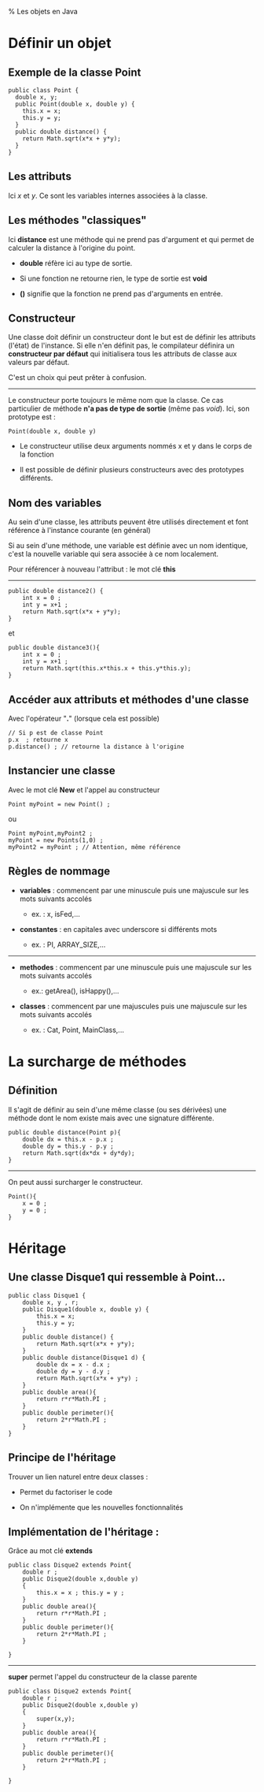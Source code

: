 % Les objets en Java

Définir un objet 
=====================

Exemple de la classe Point
--------------------------

    public class Point {
      double x, y;
      public Point(double x, double y) {
        this.x = x;
        this.y = y;
      } 
      public double distance() {
        return Math.sqrt(x*x + y*y);
      }
    }

Les attributs
--------------

Ici $x$ et $y$. Ce sont les variables internes associées à la classe. 

Les méthodes "classiques"
---------------
Ici **distance** est une méthode qui ne prend pas d'argument et qui permet de calculer la distance à l'origine du point.  

  - **double** réfère ici au type de sortie. 

  - Si une fonction ne retourne rien, le type de sortie est **void**

  - **()** signifie que la fonction ne prend pas d'arguments en entrée.

Constructeur
----------------
Une classe doit définir un constructeur dont le but est de définir les attributs (l'état) de l'instance. Si elle n'en définit pas, le compilateur définira un **constructeur par défaut** qui initialisera tous les attributs de classe aux valeurs par défaut.

C'est un choix qui peut prêter à confusion.

-----------------

Le constructeur porte toujours le même nom que la classe. Ce cas particulier de méthode **n'a pas de type de sortie** (même pas *void*). Ici, son prototype est :

    Point(double x, double y)

  - Le constructeur utilise deux arguments nommés x et y dans le corps de la fonction

  - Il est possible de définir plusieurs constructeurs avec des prototypes différents.


Nom des variables
-------------------
Au sein d'une classe, les attributs peuvent être utilisés directement et font référence à l'instance courante (en général)

Si au sein d'une méthode, une variable est définie avec un nom identique, c'est la nouvelle variable qui sera associée à ce nom localement.

Pour référencer à nouveau l'attribut : le mot clé **this** 

------------------

    public double distance2() {
        int x = 0 ;
        int y = x+1 ;
        return Math.sqrt(x*x + y*y);
    }

et

    public double distance3(){
        int x = 0 ;
        int y = x+1 ;
        return Math.sqrt(this.x*this.x + this.y*this.y);
    }

Accéder aux attributs et méthodes d'une classe
-----------------------------------------

Avec l'opérateur "**.**" (lorsque cela est possible)

    // Si p est de classe Point 
    p.x  ; retourne x
    p.distance() ; // retourne la distance à l'origine


Instancier une classe
----------------------------------------

Avec le mot clé **New** et l'appel au constructeur

    Point myPoint = new Point() ;

ou

    Point myPoint,myPoint2 ;
    myPoint = new Points(1,0) ;
    myPoint2 = myPoint ; // Attention, même référence


Règles de nommage
---------------------------------


  - **variables** : commencent par une minuscule puis une majuscule sur les mots suivants accolés
    - ex. : x, isFed,...

  - **constantes** : en capitales avec underscore si différents mots
    - ex. : PI, ARRAY_SIZE,...

----------------------

  - **methodes** : commencent par une minuscule puis une majuscule sur les mots suivants accolés
    - ex.: getArea(), isHappy(),...


  - **classes** : commencent par une majuscules puis une majuscule sur les mots suivants accolés
    - ex. : Cat, Point, MainClass,...


La surcharge de méthodes
========================


Définition
------------------


Il s'agit de définir au sein d'une même classe (ou ses dérivées) une méthode dont le nom existe mais avec une signature différente.

    public double distance(Point p){
        double dx = this.x - p.x ;
        double dy = this.y - p.y ;
        return Math.sqrt(dx*dx + dy*dy);
    }


----------------


On peut aussi surcharger le constructeur.

    Point(){
        x = 0 ;
        y = 0 ;
    }


Héritage
======================

Une classe Disque1 qui ressemble à Point...
--------------

    public class Disque1 {
        double x, y , r;
        public Disque1(double x, double y) {
            this.x = x;
            this.y = y;
        } 
        public double distance() {
            return Math.sqrt(x*x + y*y);
        }
        public double distance(Disque1 d) {
            double dx = x - d.x ;
            double dy = y - d.y ;
            return Math.sqrt(x*x + y*y) ;
        }
        public double area(){
            return r*r*Math.PI ;
        }
        public double perimeter(){
            return 2*r*Math.PI ;
        }
    }

Principe de l'héritage
-----------------------

Trouver un lien naturel entre deux classes :

  - Permet du factoriser le code

  - On n'implémente que les nouvelles fonctionnalités

  
Implémentation de l'héritage : 
--------------------

Grâce au mot clé **extends**

    public class Disque2 extends Point{
        double r ;
        public Disque2(double x,double y)
        {
            this.x = x ; this.y = y ;
        }
        public double area(){
            return r*r*Math.PI ;
        }
        public double perimeter(){
            return 2*r*Math.PI ;
        }
        
    }

---------------------

**super** permet l'appel du constructeur de la classe parente 

    public class Disque2 extends Point{
        double r ;
        public Disque2(double x,double y)
        {
            super(x,y);
        }
        public double area(){
            return r*r*Math.PI ;
        }
        public double perimeter(){
            return 2*r*Math.PI ;
        }
        
    }



<style>

.reveal section img {
  border:0;
  height:50vh;
  width:auto;

}

.reveal section img.medium {
  border:0;
  max-width:50vh;
}

.reveal section img.icon {
  display:inline;
  border:0;
  width:1em;
  margin:0em;
  box-shadow:none;
  vertical-align:-10%;
}

.reveal code {
  font-family: Inconsolata, monospace;
}

.reveal pre code {
  font-size: 1.5em;
  line-height: 1.5em;
  /* max-height: 80wh; won't work, overriden */
}

input {
  font-family: "Source Sans Pro", Helvetica, sans-serif;
  font-size: 42px;
  line-height: 54.6px;
}

</style>

<link href="https://fonts.googleapis.com/css?family=Inconsolata:400,700" rel="stylesheet"> 

<!--
<link href="https://cdnjs.cloudflare.com/ajax/libs/font-awesome/4.7.0/css/font-awesome.css" rel="stylesheet">
 -->
<link rel="stylesheet" href="https://use.fontawesome.com/releases/v5.8.2/css/all.css" integrity="sha384-oS3vJWv+0UjzBfQzYUhtDYW+Pj2yciDJxpsK1OYPAYjqT085Qq/1cq5FLXAZQ7Ay" crossorigin="anonymous">
